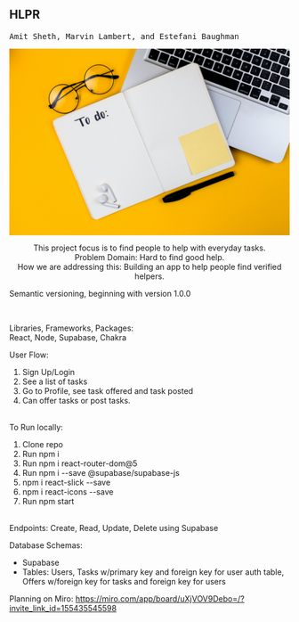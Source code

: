## HLPR
<kbd align="center"> Amit Sheth, Marvin Lambert, and Estefani Baughman </kbd> <br>

<img align="center" alt="Logo" style= "width: 100%, height: 50%;"  src= https://github.com/HLPR-APP/HLPR/blob/main/public/volodymyr-hryshchenko-KZocXyI3kRo-unsplash.jpg />

<p align = "center">This project focus is to find people to help with everyday tasks. </br>
Problem Domain: Hard to find good help. </br>
How we are addressing this: Building an app to help people find verified helpers.</p>

<p>Semantic versioning, beginning with version 1.0.0 </p>
</br>
<p>Libraries, Frameworks, Packages: </br>
React, Node, Supabase, Chakra </p>


User Flow: </br>
<ol>
  <li>Sign Up/Login</li> 
  <li>See a list of tasks</li> 
  <li>Go to Profile, see task offered and task posted</li> 
  <li>Can offer tasks or post tasks.</li>
 </ol>
</br>
To Run locally: </br>
<ol>
  <li> Clone repo </li> 
  <li> Run npm i </li>
  <li> Run npm i react-router-dom@5 </li>
  <li> Run npm i --save @supabase/supabase-js </li>
  <li> npm i react-slick --save</li>
  <li> npm i react-icons --save</li>
  <li> Run npm start </li> 
</ol> 
 </br>
Endpoints: Create, Read, Update, Delete using Supabase </br>

Database Schemas:
<ul>
<li>Supabase </li>
<li>Tables: Users, Tasks w/primary key and foreign key for user auth table, Offers w/foreign key for tasks and foreign key for users </li>
</ul>

<span> Planning on Miro: https://miro.com/app/board/uXjVOV9Debo=/?invite_link_id=155435545598 <span>

